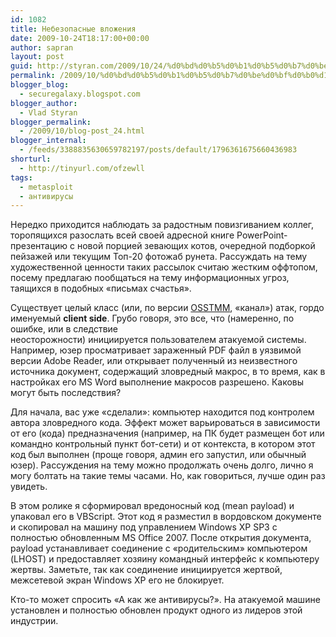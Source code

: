 ```yaml
---
id: 1082
title: Небезопасные вложения
date: 2009-10-24T18:17:00+00:00
author: sapran
layout: post
guid: http://styran.com/2009/10/24/%d0%bd%d0%b5%d0%b1%d0%b5%d0%b7%d0%be%d0%bf%d0%b0%d1%81%d0%bd%d1%8b%d0%b5-%d0%b2%d0%bb%d0%be%d0%b6%d0%b5%d0%bd%d0%b8%d1%8f/
permalink: /2009/10/%d0%bd%d0%b5%d0%b1%d0%b5%d0%b7%d0%be%d0%bf%d0%b0%d1%81%d0%bd%d1%8b%d0%b5-%d0%b2%d0%bb%d0%be%d0%b6%d0%b5%d0%bd%d0%b8%d1%8f/
blogger_blog:
  - securegalaxy.blogspot.com
blogger_author:
  - Vlad Styran
blogger_permalink:
  - /2009/10/blog-post_24.html
blogger_internal:
  - /feeds/3388835630659782197/posts/default/1796361675660436983
shorturl:
  - http://tinyurl.com/ofzewll
tags:
  - metasploit
  - антивирусы
---
```

Нередко приходится наблюдать за радостным повизгиванием коллег, торопящихся разослать всей своей адресной книге PowerPoint-презентацию с новой порцией зевающих котов, очередной подборкой пейзажей или текущим Топ-20 фотожаб рунета. Рассуждать на тему художественной ценности таких рассылок считаю жестким оффтопом, посему предлагаю пообщаться на тему информационных угроз, таящихся в подобных &#171;письмах счастья&#187;.

Существует целый класс (или, по версии [OSSTMM](http://www.isecom.org/osstmm/), &#171;канал&#187;) атак, гордо именуемый **client side**. Грубо говоря, это все, что (намеренно, по ошибке, или в следствие неосторожности)&nbsp;инициируется&nbsp;пользователем&nbsp;атакуемой системы. Например, юзер просматривает зараженный PDF файл в уязвимой версии Adobe Reader, или открывает полученный из неизвестного источника документ, содержащий зловредный макрос, в то время, как в настройках его&nbsp;MS Word выполнение макросов разрешено.&nbsp;Каковы могут быть последствия?

Для начала, вас уже &#171;сделали&#187;: компьютер находится под контролем автора зловредного кода. Эффект может&nbsp;варьироваться в зависимости от его (кода) предназначения (например, на ПК будет размещен бот или командно контрольный пункт бот-сети) и от контекста, в котором этот код был выполнен (проще говоря, админ его запустил, или обычный юзер). Рассуждения на тему можно продолжать очень долго, лично я могу болтать на такие темы часами. Но, как говориться, лучше один раз увидеть.

В этом ролике я сформировал вредоносный код (mean payload) и упаковал его в VBScript. Этот код я разместил в вордовском документе и скопировал на машину под управлением Windows XP SP3 с полностью обновленным MS Office 2007. После открытия документа, payload устанавливает соединение с &#171;родительским&#187; компьютером (LHOST) и предоставляет хозяину&nbsp;командный&nbsp;интерфейс к компьютеру жертвы. Заметьте, так как соединение инициируется жертвой, межсетевой экран Windows XP его не блокирует.

<div style="text-align: center;">
</div>

Кто-то может спросить &#171;А как же антивирусы?&#187;. На атакуемой машине установлен и полностью обновлен продукт одного из лидеров этой индустрии.

<div class="addtoany_share_save_container addtoany_content_bottom">
  <div class="a2a_kit a2a_kit_size_32 addtoany_list a2a_target" id="wpa2a_59">
    <a class="a2a_button_facebook" href="http://www.addtoany.com/add_to/facebook?linkurl=https%3A%2F%2Fblog.styran.com%2F2009%2F10%2F%25d0%25bd%25d0%25b5%25d0%25b1%25d0%25b5%25d0%25b7%25d0%25be%25d0%25bf%25d0%25b0%25d1%2581%25d0%25bd%25d1%258b%25d0%25b5-%25d0%25b2%25d0%25bb%25d0%25be%25d0%25b6%25d0%25b5%25d0%25bd%25d0%25b8%25d1%258f%2F&linkname=%D0%9D%D0%B5%D0%B1%D0%B5%D0%B7%D0%BE%D0%BF%D0%B0%D1%81%D0%BD%D1%8B%D0%B5%20%D0%B2%D0%BB%D0%BE%D0%B6%D0%B5%D0%BD%D0%B8%D1%8F" title="Facebook" rel="nofollow" target="_blank"></a><a class="a2a_button_twitter" href="http://www.addtoany.com/add_to/twitter?linkurl=https%3A%2F%2Fblog.styran.com%2F2009%2F10%2F%25d0%25bd%25d0%25b5%25d0%25b1%25d0%25b5%25d0%25b7%25d0%25be%25d0%25bf%25d0%25b0%25d1%2581%25d0%25bd%25d1%258b%25d0%25b5-%25d0%25b2%25d0%25bb%25d0%25be%25d0%25b6%25d0%25b5%25d0%25bd%25d0%25b8%25d1%258f%2F&linkname=%D0%9D%D0%B5%D0%B1%D0%B5%D0%B7%D0%BE%D0%BF%D0%B0%D1%81%D0%BD%D1%8B%D0%B5%20%D0%B2%D0%BB%D0%BE%D0%B6%D0%B5%D0%BD%D0%B8%D1%8F" title="Twitter" rel="nofollow" target="_blank"></a><a class="a2a_button_google_plus" href="http://www.addtoany.com/add_to/google_plus?linkurl=https%3A%2F%2Fblog.styran.com%2F2009%2F10%2F%25d0%25bd%25d0%25b5%25d0%25b1%25d0%25b5%25d0%25b7%25d0%25be%25d0%25bf%25d0%25b0%25d1%2581%25d0%25bd%25d1%258b%25d0%25b5-%25d0%25b2%25d0%25bb%25d0%25be%25d0%25b6%25d0%25b5%25d0%25bd%25d0%25b8%25d1%258f%2F&linkname=%D0%9D%D0%B5%D0%B1%D0%B5%D0%B7%D0%BE%D0%BF%D0%B0%D1%81%D0%BD%D1%8B%D0%B5%20%D0%B2%D0%BB%D0%BE%D0%B6%D0%B5%D0%BD%D0%B8%D1%8F" title="Google+" rel="nofollow" target="_blank"></a><a class="a2a_button_linkedin" href="http://www.addtoany.com/add_to/linkedin?linkurl=https%3A%2F%2Fblog.styran.com%2F2009%2F10%2F%25d0%25bd%25d0%25b5%25d0%25b1%25d0%25b5%25d0%25b7%25d0%25be%25d0%25bf%25d0%25b0%25d1%2581%25d0%25bd%25d1%258b%25d0%25b5-%25d0%25b2%25d0%25bb%25d0%25be%25d0%25b6%25d0%25b5%25d0%25bd%25d0%25b8%25d1%258f%2F&linkname=%D0%9D%D0%B5%D0%B1%D0%B5%D0%B7%D0%BE%D0%BF%D0%B0%D1%81%D0%BD%D1%8B%D0%B5%20%D0%B2%D0%BB%D0%BE%D0%B6%D0%B5%D0%BD%D0%B8%D1%8F" title="LinkedIn" rel="nofollow" target="_blank"></a><a class="a2a_dd addtoany_share_save" href="https://www.addtoany.com/share"></a>
  </div>
</div>